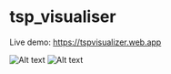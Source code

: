 # tsp_visualiser


Live demo:  https://tspvisualizer.web.app

![Alt text](https://raw.github.com/saurabh-m-w/Travelling-Salesman-Problem-Visualization/main/Screenshots/screenshot1.JPG)
![Alt text](https://raw.github.com/saurabh-m-w/Travelling-Salesman-Problem-Visualization/main/Screenshots/screenshot2.JPG)
